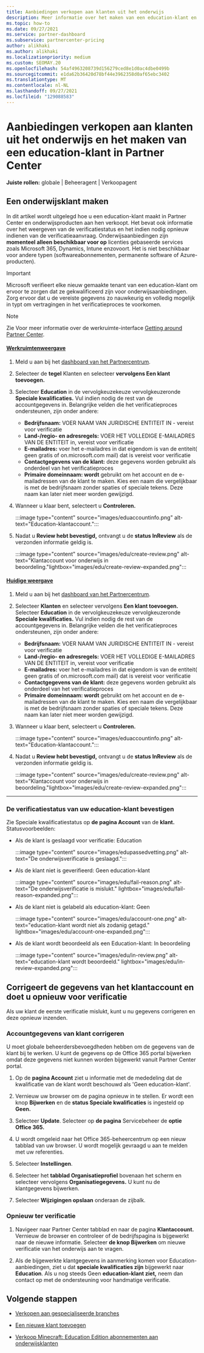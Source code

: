 ```yaml
---
title: Aanbiedingen verkopen aan klanten uit het onderwijs
description: Meer informatie over het maken van een education-klant en het verkopen van aanbiedingen in Partner Center. Dit omvat het bevestigen van de verificatiestatus voor uw education-klant.
ms.topic: how-to
ms.date: 09/27/2021
ms.service: partner-dashboard
ms.subservice: partnercenter-pricing
author: alikhaki
ms.author: alikhaki
ms.localizationpriority: medium
ms.custom: SEOMAY.20
ms.openlocfilehash: 54af4963208739d156279ced8e1d0ac4dbe0499b
ms.sourcegitcommit: e1da62b36420d78bf44e3962358d0af65ebc3402
ms.translationtype: MT
ms.contentlocale: nl-NL
ms.lasthandoff: 09/27/2021
ms.locfileid: "129088583"
---
```

# <a name="how-to-sell-offers-to-education-customers-and-how-to-create-an-education-customer-in-partner-center"></a>Aanbiedingen verkopen aan klanten uit het onderwijs en het maken van een education-klant in Partner Center

**Juiste rollen:** globale | Beheeragent | Verkoopagent

## <a name="create-an-education-customer"></a>Een onderwijsklant maken

In dit artikel wordt uitgelegd hoe u een education-klant maakt in Partner Center en onderwijsproducten aan hen verkoopt. Het bevat ook informatie over het weergeven van de verificatiestatus en het indien nodig opnieuw indienen van de verificatieaanvraag. Onderwijsaanbiedingen zijn **momenteel alleen beschikbaar voor op** licenties gebaseerde services zoals Microsoft 365, Dynamics, Intune enzovoort. Het is niet beschikbaar voor andere typen (softwareabonnementen, permanente software of Azure-producten).

> [!IMPORTANT]
> Microsoft verifieert elke nieuw gemaakte tenant van een education-klant om ervoor te zorgen dat ze gekwalificeerd zijn voor onderwijsaanbiedingen.  Zorg ervoor dat u de vereiste gegevens zo nauwkeurig en volledig mogelijk in typt om vertragingen in het verificatieproces te voorkomen.

> [!NOTE]
> Zie Voor meer informatie over de werkruimte-interface [Getting around Partner Center](get-around-partner-center.md#turn-workspaces-on-and-off).

#### <a name="workspaces-view"></a>[Werkruimtenweergave](#tab/workspaces-view)

1. Meld u aan bij het [dashboard van het Partnercentrum](https://partner.microsoft.com/dashboard).

2. Selecteer de **tegel** Klanten en selecteer **vervolgens Een klant toevoegen.** 

3. Selecteer **Education** in de vervolgkeuzekeuze vervolgkeuzeronde **Speciale kwalificaties.**  Vul indien nodig de rest van de accountgegevens in.  Belangrijke velden die het verificatieproces ondersteunen, zijn onder andere:

   - **Bedrijfsnaam:** VOER NAAM VAN JURIDISCHE ENTITEIT IN - vereist voor verificatie
   - **Land-/regio- en adresregels:** VOER HET VOLLEDIGE E-MAILADRES VAN DE ENTITEIT in, vereist voor verificatie
   - **E-mailadres:** voer het e-mailadres in dat eigendom is van de entiteit( geen gratis of on.microsoft.com mail) dat is vereist voor verificatie
   - **Contactgegevens van de klant:** deze gegevens worden gebruikt als onderdeel van het verificatieproces
   - **Primaire domeinnaam: wordt** gebruikt om het account en de e-mailadressen van de klant te maken.  Kies een naam die vergelijkbaar is met de bedrijfsnaam zonder spaties of speciale tekens.  Deze naam kan later niet meer worden gewijzigd.

4. Wanneer u klaar bent, selecteert u **Controleren.**

   :::image type="content" source="images/eduaccountinfo.png" alt-text="Education-klantaccount.":::

5. Nadat u **Review hebt bevestigd,** ontvangt u de **status InReview** als de verzonden informatie geldig is. 

    :::image type="content" source="images/edu/create-review.png" alt-text="Klantaccount voor onderwijs in beoordeling."lightbox="images/edu/create-review-expanded.png":::

#### <a name="current-view"></a>[Huidige weergave](#tab/current-view)

1. Meld u aan bij het [dashboard van het Partnercentrum](https://partner.microsoft.com/dashboard).

2. Selecteer **Klanten** en selecteer vervolgens **Een klant toevoegen.** Selecteer **Education** in de vervolgkeuzekeuze vervolgkeuzeronde **Speciale kwalificaties.**  Vul indien nodig de rest van de accountgegevens in.  Belangrijke velden die het verificatieproces ondersteunen, zijn onder andere:

   - **Bedrijfsnaam:** VOER NAAM VAN JURIDISCHE ENTITEIT IN - vereist voor verificatie
   - **Land-/regio- en adresregels:** VOER HET VOLLEDIGE E-MAILADRES VAN DE ENTITEIT in, vereist voor verificatie
   - **E-mailadres:** voer het e-mailadres in dat eigendom is van de entiteit( geen gratis of on.microsoft.com mail) dat is vereist voor verificatie
   - **Contactgegevens van de klant:** deze gegevens worden gebruikt als onderdeel van het verificatieproces
   - **Primaire domeinnaam: wordt** gebruikt om het account en de e-mailadressen van de klant te maken.  Kies een naam die vergelijkbaar is met de bedrijfsnaam zonder spaties of speciale tekens.  Deze naam kan later niet meer worden gewijzigd.

3. Wanneer u klaar bent, selecteert u **Controleren.**

   :::image type="content" source="images/eduaccountinfo.png" alt-text="Education-klantaccount.":::

4. Nadat u **Review hebt bevestigd,** ontvangt u de **status InReview** als de verzonden informatie geldig is. 

    :::image type="content" source="images/edu/create-review.png" alt-text="Klantaccount voor onderwijs in beoordeling."lightbox="images/edu/create-review-expanded.png":::

* * *

### <a name="confirm-your-education-customers-verification-status"></a>De verificatiestatus van uw education-klant bevestigen

Zie Speciale kwalificatiestatus op **de pagina Account** van de **klant.**
Statusvoorbeelden:

- Als de klant is geslaagd voor verificatie: Education

   :::image type="content" source="images/edupassedvetting.png" alt-text="De onderwijsverificatie is geslaagd.":::

- Als de klant niet is geverifieerd: Geen education-klant

   :::image type="content" source="images/edu/fail-reason.png" alt-text="De onderwijsverificatie is mislukt." lightbox="images/edu/fail-reason-expanded.png":::

- Als de klant niet is gelabeld als education-klant: Geen

   :::image type="content" source="images/edu/account-one.png" alt-text="education-klant wordt niet als zodanig getagd." lightbox="images/edu/account-one-expanded.png":::

- Als de klant wordt beoordeeld als een Education-klant: In beoordeling

    :::image type="content" source="images/edu/in-review.png" alt-text="education-klant wordt beoordeeld." lightbox="images/edu/in-review-expanded.png":::

## <a name="correct-the-customer-account-info-and-resubmit-for-verification"></a>Corrigeert de gegevens van het klantaccount en doet u opnieuw voor verificatie

Als uw klant de eerste verificatie mislukt, kunt u nu gegevens corrigeren en deze opnieuw inzenden.

### <a name="correct-the-customer-account-information"></a>Accountgegevens van klant corrigeren

U moet globale beheerdersbevoegdheden hebben om de gegevens van de klant bij te werken. U kunt de gegevens op de Office 365 portal bijwerken omdat deze gegevens niet kunnen worden bijgewerkt vanuit Partner Center portal.

1. Op de **pagina Account** ziet u informatie met de mededeling dat de kwalificatie van de klant wordt beschouwd als 'Geen education-klant'.

2. Vernieuw uw browser om de pagina opnieuw in te stellen. Er wordt een knop **Bijwerken** en de **status Speciale kwalificaties** is ingesteld op **Geen.**

3. Selecteer **Update**. Selecteer op **de pagina** Servicebeheer de **optie Office 365.**

4. U wordt omgeleid naar het Office 365-beheercentrum op een nieuw tabblad van uw browser. U wordt mogelijk gevraagd u aan te melden met uw referenties.

5. Selecteer **Instellingen**.

6. Selecteer het **tabblad Organisatieprofiel** bovenaan het scherm en selecteer vervolgens **Organisatiegegevens.** U kunt nu de klantgegevens bijwerken.

7. Selecteer **Wijzigingen opslaan** onderaan de zijbalk.  

### <a name="resubmit-for-verification"></a>Opnieuw ter verificatie

1. Navigeer naar Partner Center tabblad en naar de pagina **Klantaccount.** Vernieuw de browser en controleer of de bedrijfspagina is bijgewerkt naar de nieuwe informatie. Selecteer **de knop Bijwerken** om nieuwe verificatie van het onderwijs aan te vragen.

2. Als de bijgewerkte klantgegevens in aanmerking komen voor Education-aanbiedingen, ziet u dat **speciale kwalificaties zijn** bijgewerkt naar **Education**. Als u nog steeds Geen **education-klant ziet,** neem dan contact op met de ondersteuning voor handmatige verificatie.

## <a name="next-steps"></a>Volgende stappen

- [Verkopen aan gespecialiseerde branches](get-special-pricing-for-offers.md)

- [Een nieuwe klant toevoegen](add-a-new-customer.md)

- [Verkoop Minecraft: Education Edition abonnementen aan onderwijsklanten](minecraft-subscriptions.md)
